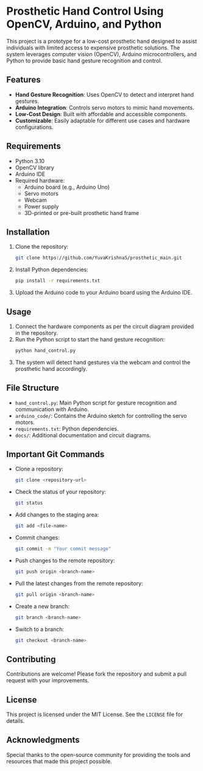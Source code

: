 # Prosthetic Hand Control Using OpenCV, Arduino, and Python

This project is a prototype for a low-cost prosthetic hand designed to assist individuals with limited access to expensive prosthetic solutions. The system leverages computer vision (OpenCV), Arduino microcontrollers, and Python to provide basic hand gesture recognition and control.

## Features
- **Hand Gesture Recognition**: Uses OpenCV to detect and interpret hand gestures.
- **Arduino Integration**: Controls servo motors to mimic hand movements.
- **Low-Cost Design**: Built with affordable and accessible components.
- **Customizable**: Easily adaptable for different use cases and hardware configurations.

## Requirements
- Python 3.10
- OpenCV library
- Arduino IDE
- Required hardware:
    - Arduino board (e.g., Arduino Uno)
    - Servo motors
    - Webcam
    - Power supply
    - 3D-printed or pre-built prosthetic hand frame

## Installation
1. Clone the repository:
     ```bash
     git clone https://github.com/YuvaKrishnaS/prosthetic_main.git
     ```
2. Install Python dependencies:
     ```bash
     pip install -r requirements.txt
     ```
3. Upload the Arduino code to your Arduino board using the Arduino IDE.

## Usage
1. Connect the hardware components as per the circuit diagram provided in the repository.
2. Run the Python script to start the hand gesture recognition:
     ```bash
     python hand_control.py
     ```
3. The system will detect hand gestures via the webcam and control the prosthetic hand accordingly.

## File Structure
- `hand_control.py`: Main Python script for gesture recognition and communication with Arduino.
- `arduino_code/`: Contains the Arduino sketch for controlling the servo motors.
- `requirements.txt`: Python dependencies.
- `docs/`: Additional documentation and circuit diagrams.

## Important Git Commands
- Clone a repository:
    ```bash
    git clone <repository-url>
    ```
- Check the status of your repository:
    ```bash
    git status
    ```
- Add changes to the staging area:
    ```bash
    git add <file-name>
    ```
- Commit changes:
    ```bash
    git commit -m "Your commit message"
    ```
- Push changes to the remote repository:
    ```bash
    git push origin <branch-name>
    ```
- Pull the latest changes from the remote repository:
    ```bash
    git pull origin <branch-name>
    ```
- Create a new branch:
    ```bash
    git branch <branch-name>
    ```
- Switch to a branch:
    ```bash
    git checkout <branch-name>
    ```

## Contributing
Contributions are welcome! Please fork the repository and submit a pull request with your improvements.

## License
This project is licensed under the MIT License. See the `LICENSE` file for details.

## Acknowledgments
Special thanks to the open-source community for providing the tools and resources that made this project possible.